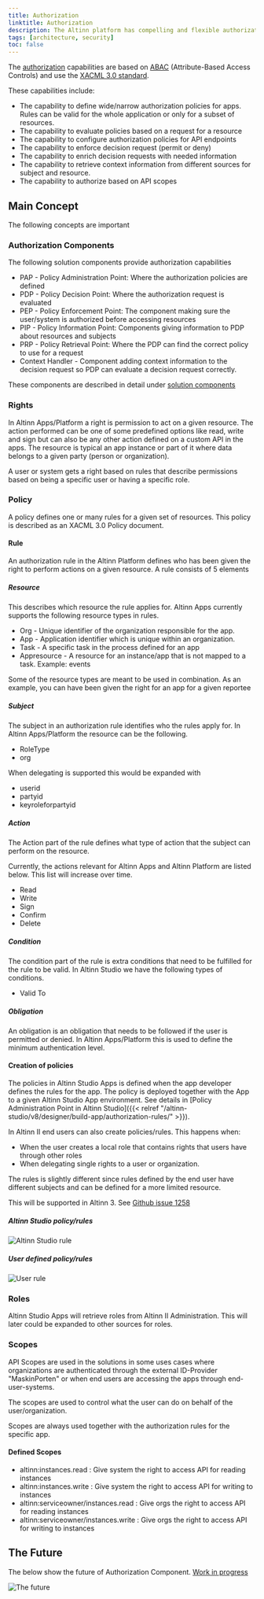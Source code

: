 ```yaml
---
title: Authorization
linktitle: Authorization
description: The Altinn platform has compelling and flexible authorization capabilities.
tags: [architecture, security]
toc: false
---
```


The [authorization](https://en.wikipedia.org/wiki/Authorization) capabilities are based on [ABAC](https://en.wikipedia.org/wiki/Attribute-based_access_control) (Attribute-Based Access Controls)
and use the [XACML 3.0 standard](https://docs.oasis-open.org/xacml/3.0/xacml-3.0-core-spec-os-en.html).

These capabilities include:

* The capability to define wide/narrow authorization policies for apps. Rules can be valid for the whole application or only for a subset of resources.
* The capability to evaluate policies  based on a request for a resource
* The capability to configure authorization policies for API endpoints
* The capability to enforce decision request (permit or deny)
* The capability to enrich decision requests with needed information
* The capability to retrieve context information from different sources for subject and resource.
* The capability to authorize based on API scopes

## Main Concept

The following concepts are important

### Authorization Components

The following solution components provide authorization capabilities

* PAP - Policy Administration Point: Where the authorization policies are defined
* PDP - Policy Decision Point:  Where the authorization request is evaluated
* PEP - Policy Enforcement Point: The component making sure the user/system is authorized before accessing resources
* PIP - Policy Information Point: Components giving information to PDP about resources and subjects
* PRP - Policy Retrieval Point:  Where the PDP can find the correct policy to use for a request
* Context Handler - Component adding context information to the decision request so PDP can evaluate a decision request correctly.

These components are described in detail under [solution components](/authorization/)

### Rights

In Altinn Apps/Platform a right is permission to act on a given resource.
The action performed can be one of some predefined options like read, write and sign but can also be any other action defined on a
custom API in the apps.
The resource is typical an app instance or part of it where data belongs to a given party (person or organization).

A user or system gets a right based on rules that describe permissions based on being a specific user or having a specific role.

### Policy

A policy defines one or many rules for a given set of resources. This policy is described as an XACML 3.0 Policy document.

#### Rule

An authorization rule in the Altinn Platform defines who has been given the right to perform actions on a given resource.
A rule consists of 5 elements

##### Resource

This describes which resource the rule applies for. Altinn Apps currently supports the following resource types in rules.

* Org - Unique identifier of the organization responsible for the app.
* App - Application identifier which is unique within an organization.
* Task - A specific task in the process defined for an app
* Appresource - A resource for an instance/app that is not mapped to a task. Example: events

Some of the resource types are meant to be used in combination. As an example, you can have been given the right for an app for a given reportee

##### Subject

The subject in an authorization rule identifies who the rules apply for. In Altinn Apps/Platform the resource can be the following.

* RoleType
* org

When delegating is supported this would be expanded with

* userid
* partyid
* keyroleforpartyid

##### Action

The Action part of the rule defines what type of action that the subject can perform on the resource.

Currently, the actions relevant for Altinn Apps and Altinn Platform are listed below. This list will increase over time.

* Read
* Write
* Sign
* Confirm
* Delete

##### Condition

The condition part of the rule is extra conditions that need to be fulfilled for the rule to be valid. In Altinn Studio
we have the following types of conditions.

* Valid To

##### Obligation

An obligation is an obligation that needs to be followed if the user is permitted or denied.
In Altinn Apps/Platform this is used to define the minimum authentication level.

#### Creation of policies

The policies in Altinn Studio Apps is defined when the app developer defines the rules for the app.
The policy is deployed together with the App to a given Altinn Studio App environment.
See details in [Policy Administration Point in Altinn Studio]({{< relref "/altinn-studio/v8/designer/build-app/authorization-rules/" >}}).

In Altinn II end users can also create policies/rules. This happens when:

* When the user creates a local role that contains rights that users have through other roles
* When delegating single rights to a user or organization.

The rules is slightly different since rules defined by the end user have different subjects and can be defined for a
more limited resource.

This will be supported in Altinn 3. See [Github issue 1258](https://github.com/Altinn/altinn-studio/issues/1258)

##### Altinn Studio policy/rules

![Altinn Studio rule](authorization_rule_defined_in_altinnstudio.svg "Rule defined in Altinn Studio")

##### User defined policy/rules

![User rule](authorization_rule_defined_by_user.svg "Rule defined by user")

### Roles

Altinn Studio Apps will retrieve roles from Altinn II Administration. This will later could be expanded to other sources for roles.

### Scopes

API Scopes are used in the solutions in some uses cases where organizations are authenticated through the external ID-Provider "MaskinPorten"
or when end users are accessing the apps through end-user-systems.

The scopes are used to control what the user can do on behalf of the user/organization.

Scopes are always used together with the authorization rules for the specific app.

#### Defined Scopes

* altinn:instances.read : Give system the right to access API for reading instances
* altinn:instances.write : Give system the right to access API for writing to instances
* altinn:serviceowner/instances.read : Give orgs the right to access API for reading instances
* altinn:serviceowner/instances.write  : Give orgs the right to access API for writing to instances


## The Future

The below show the future of Authorization Component. [Work in progress](/authorization/)

![The future](/authorization/what-do-you-get/authorization_solution_components_future.drawio.svg)
